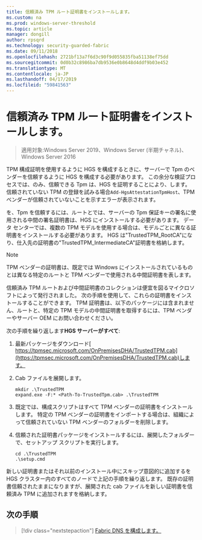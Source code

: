 ```yaml
---
title: 信頼済み TPM ルート証明書をインストールします。
ms.custom: na
ms.prod: windows-server-threshold
ms.topic: article
manager: dongill
author: rpsqrd
ms.technology: security-guarded-fabric
ms.date: 09/11/2018
ms.openlocfilehash: 2721bf13a7f6d3c90f9d055835fba51138ef75dd
ms.sourcegitcommit: 0d0b32c8986ba7db9536e0b8648d4ddf9b03e452
ms.translationtype: MT
ms.contentlocale: ja-JP
ms.lasthandoff: 04/17/2019
ms.locfileid: "59841563"
---
```

# <a name="install-trusted-tpm-root-certificates"></a>信頼済み TPM ルート証明書をインストールします。

>適用対象:Windows Server 2019、Windows Server (半期チャネル)、Windows Server 2016

TPM 構成証明を使用するように HGS を構成するときに、サーバーで Tpm のベンダーを信頼するように HGS を構成する必要があります。
この余分な検証プロセスでは、のみ、信頼できる Tpm は、HGS を証明することにより、します。
信頼されていない TPM の登録を試みる場合`Add-HgsAttestationTpmHost`、TPM ベンダーが信頼されていないことを示すエラーが表示されます。

を、Tpm を信頼するには、ルートとでは、サーバーの Tpm 保証キーの署名に使用される中間の署名証明書は、HGS にインストールする必要があります。
データ センターでは、複数の TPM モデルを使用する場合は、モデルごとに異なる証明書をインストールする必要があります。
HGS は"TrustedTPM_RootCA"になり、仕入先の証明書の"TrustedTPM_IntermediateCA"証明書を格納します。

> [!NOTE]
> TPM ベンダーの証明書は、既定では Windows にインストールされているものとは異なる特定のルートと TPM ベンダーで使用される中間証明書を表します。

信頼済み TPM ルートおよび中間証明書のコレクションは便宜を図るマイクロソフトによって発行されました。
次の手順を使用して、これらの証明書をインストールすることができます。
TPM 証明書は、以下のパッケージには含まれません、ルートと、特定の TPM モデルの中間証明書を取得するには、TPM ベンダーやサーバー OEM にお問い合わせください。

次の手順を繰り返します**HGS サーバーがすべて**:

1.  最新パッケージをダウンロード[ https://tpmsec.microsoft.com/OnPremisesDHA/TrustedTPM.cab](https://tpmsec.microsoft.com/OnPremisesDHA/TrustedTPM.cab)します。

2.  Cab ファイルを展開します。

    ```
    mkdir .\TrustedTPM
    expand.exe -F:* <Path-To-TrustedTpm.cab> .\TrustedTPM
    ```

3.  既定では、構成スクリプトはすべて TPM ベンダーの証明書をインストールします。 特定の TPM ベンダーの証明書をインポートする場合は、組織によって信頼されていない TPM ベンダーのフォルダーを削除します。

4.  信頼された証明書パッケージをインストールするには、展開したフォルダーで、セットアップ スクリプトを実行します。

    ```
    cd .\TrustedTPM
    .\setup.cmd
    ```

新しい証明書またはそれ以前のインストール中にスキップ意図的に追加するを HGS クラスター内のすべてのノードで上記の手順を繰り返します。
既存の証明書信頼されたままになりますが、展開された cab ファイルを新しい証明書を信頼済み TPM に追加されますを格納します。

## <a name="next-step"></a>次の手順

>[!div class="nextstepaction"]
[Fabric DNS を構成します。](guarded-fabric-configuring-fabric-dns-tpm.md)



